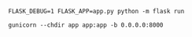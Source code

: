 
```
FLASK_DEBUG=1 FLASK_APP=app.py python -m flask run
```

```
gunicorn --chdir app app:app -b 0.0.0.0:8000
```
